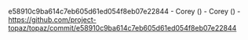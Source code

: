 e58910c9ba614c7eb605d61ed054f8eb07e22844 - Corey () - Corey () - https://github.com/project-topaz/topaz/commit/e58910c9ba614c7eb605d61ed054f8eb07e22844
